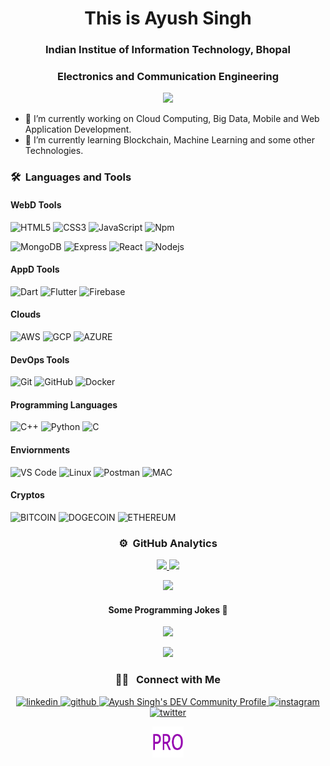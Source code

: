 <h1 align="center">This is Ayush Singh</h1>
<h3 align="center">Indian Institue of Information Technology, Bhopal</h3>
<h3 align="center">Electronics and Communication Engineering</h3>

<p align="center">
   <img src="https://komarev.com/ghpvc/?username=the-ayush-singh&color=blueviolet&style=flat">
</p>



- 🔭 I’m currently working on Cloud Computing, Big Data, Mobile and Web Application Development.
- 🌱 I’m currently learning Blockchain, Machine Learning and some other Technologies.


### 🛠 &nbsp;Languages and Tools

#### WebD Tools

![HTML5](https://img.shields.io/badge/-HTML5-%23E44D27?style=for-the-badge&logo=html5&logoColor=ffffff)
![CSS3](https://img.shields.io/badge/-CSS3-%231572B6?style=for-the-badge&logo=css3)
![JavaScript](https://img.shields.io/badge/-JavaScript-%23F7DF1C?style=for-the-badge&logo=javascript&logoColor=000000&labelColor=%23F7DF1C&color=%23FFCE5A)
![Npm](https://img.shields.io/badge/-npm-CB3837?style=for-the-badge&logo=npm)

![MongoDB](https://img.shields.io/badge/MongoDB-4EA94B?style=for-the-badge&logo=mongodb&logoColor=white)
![Express](https://img.shields.io/badge/Express.js-000000?style=for-the-badge&logo=express&logoColor=white)
![React](https://img.shields.io/badge/React-20232A?style=for-the-badge&logo=react&logoColor=61DAFB)
![Nodejs](https://img.shields.io/badge/-Nodejs-339933?style=for-the-badge&logo=Node.js&logoColor=ffffff)

#### AppD Tools

![Dart](https://img.shields.io/badge/Dart-0175C2?style=for-the-badge&logo=dart&logoColor=white)
![Flutter](https://img.shields.io/badge/Flutter-02569B?style=for-the-badge&logo=flutter&logoColor=white)
![Firebase](https://img.shields.io/badge/-Firebase-FFCA28?style=for-the-badge&logo=firebase&logoColor=ffffff)

#### Clouds

![AWS](https://img.shields.io/badge/Amazon_AWS-232F3E?style=for-the-badge&logo=amazon-aws&logoColor=white)
![GCP](https://img.shields.io/badge/Google_Cloud-4285F4?style=for-the-badge&logo=google-cloud&logoColor=white)
![AZURE](https://img.shields.io/badge/microsoft%20azure-0089D6?style=for-the-badge&logo=microsoft-azure&logoColor=white)

#### DevOps Tools

![Git](https://img.shields.io/badge/-Git-%23F05032?style=for-the-badge&logo=git&logoColor=%23ffffff)
![GitHub](https://img.shields.io/badge/-GitHub-181717?style=for-the-badge&logo=github)
![Docker](https://img.shields.io/badge/Docker-2CA5E0?style=for-the-badge&logo=docker&logoColor=white)

#### Programming Languages
![C++](https://img.shields.io/badge/C%2B%2B-00599C?style=for-the-badge&logo=c%2B%2B&logoColor=white)
![Python](http://img.shields.io/badge/-Python-3776AB?style=for-the-badge&logo=python&logoColor=ffffff)
![C](https://img.shields.io/badge/C-00599C?style=for-the-badge&logo=c&logoColor=white)


#### Enviornments

![VS Code](http://img.shields.io/badge/-VS%20Code-007ACC?style=for-the-badge&logo=visual-studio-code&logoColor=ffffff)
![Linux](http://img.shields.io/badge/-Linux-0078D6?style=for-the-badge&logo=linux&logoColor=ffffff)
![Postman](https://img.shields.io/badge/Postman-FF6C37?style=for-the-badge&logo=Postman&logoColor=white)
![MAC](https://img.shields.io/badge/Apple-MacBook_Pro_2020-999999?style=for-the-badge&logo=apple&logoColor=white)

#### Cryptos

![BITCOIN](https://img.shields.io/badge/Bitcoin-000000?style=for-the-badge&logo=bitcoin&logoColor=white)
![DOGECOIN](https://img.shields.io/badge/dogecoin-C2A633?style=for-the-badge&logo=dogecoin&logoColor=white)
![ETHEREUM](https://img.shields.io/badge/Ethereum-A6A9AA?style=for-the-badge&logo=ethereum&logoColor=white)




 
<h3 align="center">⚙️ &nbsp;GitHub Analytics </h3>

<p align="center">
<a href="https://github.com/the-ayush-singh">
  <img height="180em" src="https://github-readme-stats-eight-theta.vercel.app/api?username=the-ayush-singh&show_icons=true&theme=algolia&include_all_commits=true&count_private=true"/>
  <img height="180em" src="https://github-readme-stats-eight-theta.vercel.app/api/top-langs/?username=the-ayush-singh&layout=compact&langs_count=8&theme=algolia"/>
</a>

</p>
<p align="center">
<a href="https://github.com/the-ayush-singh">
  <img height="180em" src="https://github-readme-streak-stats.herokuapp.com/?user=the-ayush-singh"/>
  
</a>
</p>
<h4 align="center">Some Programming Jokes 🥲</h4>
<p align="center">
   <img src="https://readme-jokes.vercel.app/api"/>
</p>
<p align="center">
   
   <img height="210em" src="https://media.tenor.com/images/cc63870d15c063a1c714c33455794b3b/tenor.gif">
</p>


<h3 align="center"> 🤝🏻 &nbsp; Connect with Me </h3>

<p align="center">
<a href="https://www.linkedin.com/in/ayushsinghindia/">
<img src='https://cdn.jsdelivr.net/npm/simple-icons@3.0.1/icons/linkedin.svg' alt='linkedin' height='40'>
<a href="https://github.com/the-ayush-singh">
<img src='https://cdn.jsdelivr.net/npm/simple-icons@3.0.1/icons/github.svg' alt='github' height='40'>
<a href="https://dev.to/theayushsingh">
<img src="https://d2fltix0v2e0sb.cloudfront.net/dev-badge.svg" alt="Ayush Singh's DEV Community Profile" height="30" width="30">
<a href="https://www.instagram.com/the.ayush.singh/">
<img src='https://cdn.jsdelivr.net/npm/simple-icons@3.0.1/icons/instagram.svg' alt='instagram' height='40'>
<a href="https://twitter.com/realAyushSingh_">
<img src='https://cdn.jsdelivr.net/npm/simple-icons@3.0.1/icons/twitter.svg' alt='twitter' height='40'>
</a>

<p align="center">
<a href='https://github.com/pricing'><img src='https://raw.githubusercontent.com/acervenky/animated-github-badges/master/assets/pro.gif' width='50' height='50'></a>
</p>

